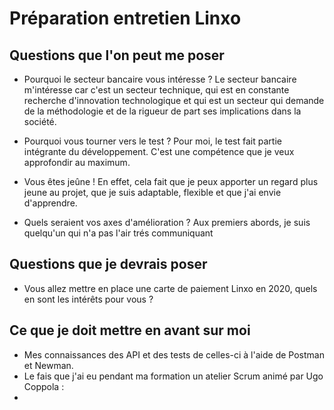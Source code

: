 # Préparation entretien Linxo

## Questions que l'on peut me poser

- Pourquoi le secteur bancaire vous intéresse ?
  Le secteur bancaire m'intéresse car c'est un secteur technique, qui est en constante recherche d'innovation technologique et qui est un secteur qui demande de la méthodologie et de la rigueur de part ses implications dans la société.

- Pourquoi vous tourner vers le test ?
  Pour moi, le test fait partie intégrante du développement. C'est une compétence que je veux approfondir au maximum.

- Vous êtes jeûne !
  En effet, cela fait que je peux apporter un regard plus jeune au projet, que je suis adaptable, flexible et que j'ai envie d'apprendre.

- Quels seraient vos axes d'amélioration ?
  Aux premiers abords, je suis quelqu'un qui n'a pas l'air trés communiquant
  <!-- TODO: À Compléter -->

## Questions que je devrais poser

- Vous allez mettre en place une carte de paiement Linxo en 2020, quels en sont les intérêts pour vous ?

## Ce que je doit mettre en avant sur moi

- Mes connaissances des API et des tests de celles-ci à l'aide de Postman et Newman.
- Le fais que j'ai eu pendant ma formation un atelier Scrum animé par Ugo Coppola :
  <!-- TODO: Description de l'atelier -->
-
